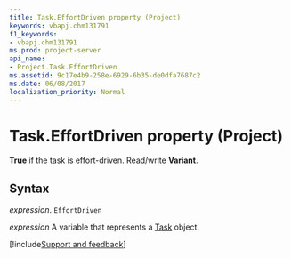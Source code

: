 ```yaml
---
title: Task.EffortDriven property (Project)
keywords: vbapj.chm131791
f1_keywords:
- vbapj.chm131791
ms.prod: project-server
api_name:
- Project.Task.EffortDriven
ms.assetid: 9c17e4b9-258e-6929-6b35-de0dfa7687c2
ms.date: 06/08/2017
localization_priority: Normal
---
```



# Task.EffortDriven property (Project)

 **True** if the task is effort-driven. Read/write **Variant**.


## Syntax

_expression_. `EffortDriven`

_expression_ A variable that represents a [Task](./Project.Task.md) object.

[!include[Support and feedback](~/includes/feedback-boilerplate.md)]